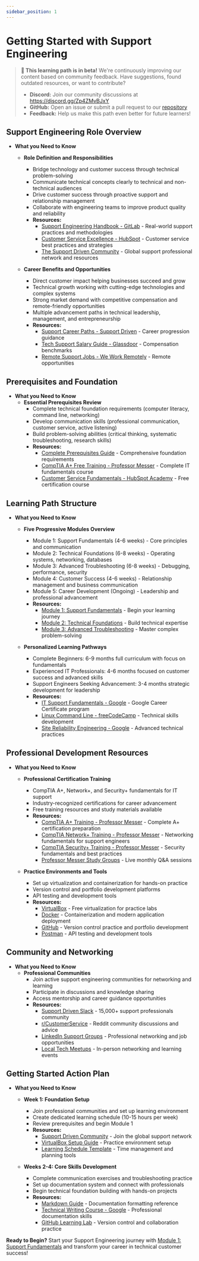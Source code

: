 ```yaml
---
sidebar_position: 1
---
```


# Getting Started with Support Engineering

> **🚧 This learning path is in beta!** We're continuously improving our content based on community feedback. Have suggestions, found outdated resources, or want to contribute? 
> - **Discord:** Join our community discussions at https://discord.gg/Zp4ZMvBJxY
> - **GitHub:** Open an issue or submit a pull request to our [repository](https://github.com/mrcloudchase/chasingcloudcareers-site)
> - **Feedback:** Help us make this path even better for future learners!

## Support Engineering Role Overview
- **What you Need to Know**
  - **Role Definition and Responsibilities**
    - Bridge technology and customer success through technical problem-solving
    - Communicate technical concepts clearly to technical and non-technical audiences
    - Drive customer success through proactive support and relationship management
    - Collaborate with engineering teams to improve product quality and reliability
    - **Resources:**
      - [Support Engineering Handbook - GitLab](https://about.gitlab.com/handbook/support/) - Real-world support practices and methodologies
      - [Customer Service Excellence - HubSpot](https://blog.hubspot.com/service) - Customer service best practices and strategies
      - [The Support Driven Community](https://supportdriven.com/) - Global support professional network and resources

  - **Career Benefits and Opportunities**
    - Direct customer impact helping businesses succeed and grow
    - Technical growth working with cutting-edge technologies and complex systems
    - Strong market demand with competitive compensation and remote-friendly opportunities
    - Multiple advancement paths in technical leadership, management, and entrepreneurship
    - **Resources:**
      - [Support Career Paths - Support Driven](https://supportdriven.com/resources/career-paths/) - Career progression guidance
      - [Tech Support Salary Guide - Glassdoor](https://www.glassdoor.com/Salaries/technical-support-engineer-salary-SRCH_KO0,26.htm) - Compensation benchmarks
      - [Remote Support Jobs - We Work Remotely](https://weworkremotely.com/categories/remote-customer-support-jobs) - Remote opportunities

## Prerequisites and Foundation
- **What you Need to Know**
  - **Essential Prerequisites Review**
    - Complete technical foundation requirements (computer literacy, command line, networking)
    - Develop communication skills (professional communication, customer service, active listening)
    - Build problem-solving abilities (critical thinking, systematic troubleshooting, research skills)
    - **Resources:**
      - [Complete Prerequisites Guide](./00-prerequisites.md) - Comprehensive foundation requirements
      - [CompTIA A+ Free Training - Professor Messer](https://www.professormesser.com/free-a-plus-training/) - Complete IT fundamentals course
      - [Customer Service Fundamentals - HubSpot Academy](https://academy.hubspot.com/courses/customer-service) - Free certification course

## Learning Path Structure
- **What you Need to Know**
  - **Five Progressive Modules Overview**
    - Module 1: Support Fundamentals (4-6 weeks) - Core principles and communication
    - Module 2: Technical Foundations (6-8 weeks) - Operating systems, networking, databases
    - Module 3: Advanced Troubleshooting (6-8 weeks) - Debugging, performance, security
    - Module 4: Customer Success (4-6 weeks) - Relationship management and business communication
    - Module 5: Career Development (Ongoing) - Leadership and professional advancement
    - **Resources:**
      - [Module 1: Support Fundamentals](./01-support-fundamentals.md) - Begin your learning journey
      - [Module 2: Technical Foundations](./02-technical-foundations.md) - Build technical expertise
      - [Module 3: Advanced Troubleshooting](./03-advanced-troubleshooting.md) - Master complex problem-solving

  - **Personalized Learning Pathways**
    - Complete Beginners: 6-9 months full curriculum with focus on fundamentals
    - Experienced IT Professionals: 4-6 months focused on customer success and advanced skills
    - Support Engineers Seeking Advancement: 3-4 months strategic development for leadership
    - **Resources:**
      - [IT Support Fundamentals - Google](https://www.coursera.org/learn/technical-support-fundamentals) - Google Career Certificate program
      - [Linux Command Line - freeCodeCamp](https://www.freecodecamp.org/learn/) - Technical skills development
      - [Site Reliability Engineering - Google](https://sre.google/books/) - Advanced technical practices

## Professional Development Resources
- **What you Need to Know**
  - **Professional Certification Training**
    - CompTIA A+, Network+, and Security+ fundamentals for IT support
    - Industry-recognized certifications for career advancement
    - Free training resources and study materials available
    - **Resources:**
      - [CompTIA A+ Training - Professor Messer](https://www.professormesser.com/free-a-plus-training/) - Complete A+ certification preparation
      - [CompTIA Network+ Training - Professor Messer](https://www.professormesser.com/network-plus/) - Networking fundamentals for support engineers
      - [CompTIA Security+ Training - Professor Messer](https://www.professormesser.com/security-plus/) - Security fundamentals and best practices
      - [Professor Messer Study Groups](https://www.professormesser.com/study-groups/) - Live monthly Q&A sessions

  - **Practice Environments and Tools**
    - Set up virtualization and containerization for hands-on practice
    - Version control and portfolio development platforms
    - API testing and development tools
    - **Resources:**
      - [VirtualBox](https://www.virtualbox.org/) - Free virtualization for practice labs
      - [Docker](https://www.docker.com/) - Containerization and modern application deployment
      - [GitHub](https://github.com/) - Version control practice and portfolio development
      - [Postman](https://www.postman.com/) - API testing and development tools

## Community and Networking
- **What you Need to Know**
  - **Professional Communities**
    - Join active support engineering communities for networking and learning
    - Participate in discussions and knowledge sharing
    - Access mentorship and career guidance opportunities
    - **Resources:**
      - [Support Driven Slack](https://supportdriven.com/) - 15,000+ support professionals community
      - [r/CustomerService](https://www.reddit.com/r/CustomerService/) - Reddit community discussions and advice
      - [LinkedIn Support Groups](https://www.linkedin.com/) - Professional networking and job opportunities
      - [Local Tech Meetups](https://www.meetup.com/) - In-person networking and learning events

## Getting Started Action Plan
- **What you Need to Know**
  - **Week 1: Foundation Setup**
    - Join professional communities and set up learning environment
    - Create dedicated learning schedule (10-15 hours per week)
    - Review prerequisites and begin Module 1
    - **Resources:**
      - [Support Driven Community](https://supportdriven.com/) - Join the global support network
      - [VirtualBox Setup Guide](https://www.virtualbox.org/wiki/Downloads) - Practice environment setup
      - [Learning Schedule Template](https://www.notion.so/) - Time management and planning tools

  - **Weeks 2-4: Core Skills Development**
    - Complete communication exercises and troubleshooting practice
    - Set up documentation system and connect with professionals
    - Begin technical foundation building with hands-on projects
    - **Resources:**
      - [Markdown Guide](https://www.markdownguide.org/) - Documentation formatting reference
      - [Technical Writing Course - Google](https://developers.google.com/tech-writing) - Professional documentation skills
      - [GitHub Learning Lab](https://lab.github.com/) - Version control and collaboration practice

**Ready to Begin?** Start your Support Engineering journey with [Module 1: Support Fundamentals](./01-support-fundamentals.md) and transform your career in technical customer success!
